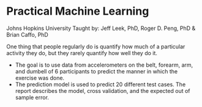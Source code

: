 # Practical Machine Learning
Johns Hopkins University
Taught by: Jeff Leek, PhD, Roger D. Peng, PhD & Brian Caffo, PhD

One thing that people regularly do is quantify how  much of a particular activity they do, but they rarely quantify how well they do it. 

- The goal is to use data from accelerometers on the belt, forearm, arm, and dumbell of 6 participants to predict the manner in which the exercise was done.
- The prediction model is used to predict 20 different test cases. The report describes the model, cross validation, and the expected out of sample error.



